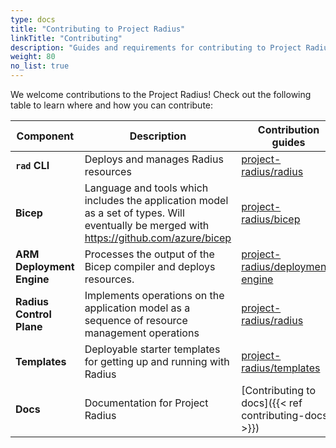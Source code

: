 ```yaml
---
type: docs
title: "Contributing to Project Radius"
linkTitle: "Contributing"
description: "Guides and requirements for contributing to Project Radius"
weight: 80
no_list: true
---
```


We welcome contributions to the Project Radius! Check  out  the following table to learn where and how you can contribute:

| Component | Description | Contribution guides |
|-----------|-------------|---------------------|
| **`rad` CLI** | Deploys and manages Radius resources | [project-radius/radius](https://github.com/project-radius/radius/blob/main/docs/contributing/contributing-code/contributing-code-cli/running-rad-cli.md) |
| **Bicep** | Language and tools which includes the application model as a set of types. Will eventually be merged with https://github.com/azure/bicep | [project-radius/bicep](https://github.com/project-radius/bicep/blob/radius-compiler/CONTRIBUTING.md) |
| **ARM Deployment Engine** | Processes the output of the Bicep compiler and deploys resources. | [project-radius/deployment-engine](https://github.com/project-radius/deployment-engine/blob/main/CONTRIBUTING.md) |
| **Radius Control Plane** | Implements operations on the application model as a sequence of resource management operations | [project-radius/radius](https://github.com/project-radius/radius/tree/main/docs/contributing/contributing-code) |
| **Templates** | Deployable starter templates for getting up and running with Radius | [project-radius/templates](https://github.com/project-radius/templates) |
| **Docs** | Documentation for Project Radius | [Contributing to docs]({{< ref contributing-docs >}}) |
